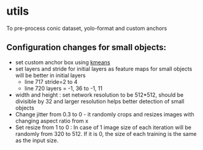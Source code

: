 # utils
To pre-process conic dataset, yolo-format and custom anchors


## Configuration changes for small objects:
* set custom  anchor box using [kmeans](https://github.com/nferencesinghv04/utils/blob/d059094cab664466bcd5b6e883d89c6db3bfb4b7/gen_anchors.py)
* set layers and stride for initial layers as feature maps for small objects will be better in initial layers
  * line 717 stride=2 to 4
  * line 720 layers = -1, 36 to -1, 11
* width and height : set network resolution to be 512*512, should be divisible by 32 and larger resolution helps better detection of small objects 
* Change jitter from 0.3 to 0 - it randomly crops and resizes images with changing aspect ratio from x
* Set resize from 1 to 0 :  In case of 1 image size of each iteration will be randomly from 320 to 512. If it is 0, the size of each training is the same as the input size.
